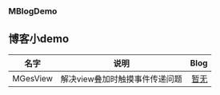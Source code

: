 ### MBlogDemo
博客小demo
---
| 名字 | 说明 | Blog |
| - | :-: | -: | 
|MGesView|解决view叠加时触摸事件传递问题|[暂无](www.baidu.com)|


